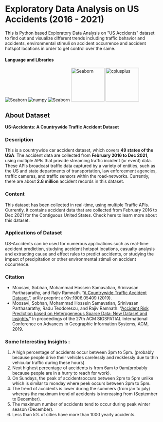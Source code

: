 # Exploratory Data Analysis on US Accidents (2016 - 2021)
This is Python based Exploratory Data Analysis on "US Accidents" dataset to find out and visualize different trends including traffic behavior and accidents, environmental stimuli on accident occurrence and accident hotspot locations in order to get control over the same.
#### Language and Libraries

<p>
<a><img src="https://img.shields.io/badge/Python-FFD43B?style=for-the-badge&logo=python&logoColor=darkgreen" alt="Seaborn"/></a>
<a><img src="https://img.shields.io/badge/Numpy-777BB4?style=for-the-badge&logo=numpy&logoColor=white" alt="numpy"/></a>
<a><img src="https://img.shields.io/badge/Pandas-2C2D72?style=for-the-badge&logo=pandas&logoColor=white" alt="Seaborn"/></a>
<a><img src="https://seaborn.pydata.org/_static/logo-wide-lightbg.svg" alt="Seaborn"width="110"/></a>
 <a><img src="https://matplotlib.org/_static/logo2_compressed.svg" alt="cplusplus" width="110"/></a>
</p>

## About Dataset
**US-Accidents: A Countrywide Traffic Accident Dataset**
### Description
This is a countrywide car accident dataset, which covers **49 states of the USA**. The accident data are collected from **February 2016 to Dec 2021**, using multiple APIs that provide streaming traffic incident (or event) data. These APIs broadcast traffic data captured by a variety of entities, such as the US and state departments of transportation, law enforcement agencies, traffic cameras, and traffic sensors within the road-networks. Currently, there are about **2.8 million** accident records in this dataset.
### Content
This dataset has been collected in real-time, using multiple Traffic APIs. Currently, it contains accident data that are collected from February 2016 to Dec 2021 for the Contiguous United States. Check here to learn more about this dataset.
### Applications of Dataset
US-Accidents can be used for numerous applications such as real-time accident prediction, studying accident hotspot locations, casualty analysis and extracting cause and effect rules to predict accidents, or studying the impact of precipitation or other environmental stimuli on accident occurrence.
### Citation
- Moosavi, Sobhan, Mohammad Hossein Samavatian, Srinivasan Parthasarathy, and Rajiv Ramnath. “[A Countrywide Traffic Accident Dataset.](https://arxiv.org/abs/1906.05409)”, arXiv preprint arXiv:1906.05409 (2019).
- Moosavi, Sobhan, Mohammad Hossein Samavatian, Srinivasan Parthasarathy, Radu Teodorescu, and Rajiv Ramnath. “[Accident Risk Prediction based on Heterogeneous Sparse Data: New Dataset and Insights.](https://arxiv.org/abs/1909.09638)” In proceedings of the 27th ACM SIGSPATIAL International Conference on Advances in Geographic Information Systems, ACM, 2019.
### Some Interesting Insights :
1. A high percentage of accidents occur between 3pm to 5pm. (probably because people drive their vehicles carelessly and recklessly due to thin vehicular traffic during these hours).<br>
2. Next highest percentage of accidents is from 6am to 9am(probably because people are in a hurry to reach for work).<br>
3. On Sundays, the peak of accidentsoccurs between 2pm to 5pm unlike which is similar to monday where peek occurs between 3pm to 5pm.<br>
4. The trend of accidents is lower during the summers (from jan to july) whereas the maximum trend of accidents is increasing from (September to December).<br>
5. The maximum number of accidents tend to occur during peak winter season (December).<br>
6. Less than 5% of cities have more than 1000 yearly accidents.<br>
